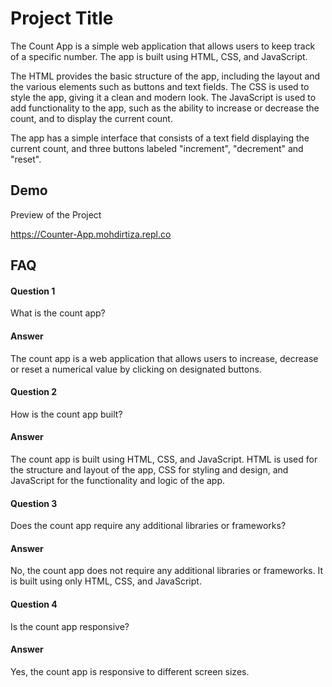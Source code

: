# Project Title

The Count App is a simple web application that allows users to keep track of a specific number. The app is built using HTML, CSS, and JavaScript.

The HTML provides the basic structure of the app, including the layout and the various elements such as buttons and text fields. The CSS is used to style the app, giving it a clean and modern look. The JavaScript is used to add functionality to the app, such as the ability to increase or decrease the count, and to display the current count.

The app has a simple interface that consists of a text field displaying the current count, and three buttons labeled "increment", "decrement" and "reset".

## Demo

Preview of the Project

https://Counter-App.mohdirtiza.repl.co

## FAQ

#### Question 1
What is the count app?
#### Answer
The count app is a web application that allows users to increase, decrease or reset a numerical value by clicking on designated buttons.
#### Question 2
How is the count app built?
#### Answer
The count app is built using HTML, CSS, and JavaScript. HTML is used for the structure and layout of the app, CSS for styling and design, and JavaScript for the functionality and logic of the app.
#### Question 3
Does the count app require any additional libraries or frameworks?
#### Answer
No, the count app does not require any additional libraries or frameworks. It is built using only HTML, CSS, and JavaScript.
#### Question 4
Is the count app responsive?
#### Answer
Yes, the count app is responsive to different screen sizes.


